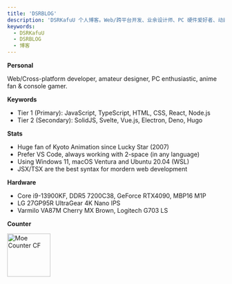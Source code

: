 ```yaml
---
title: 'DSRBLOG'
description: 'DSRKafuU 个人博客。Web/跨平台开发、业余设计师、PC 硬件爱好者、动画党 & 主机单机游戏玩家。'
keywords:
  - DSRKafuU
  - DSRBLOG
  - 博客
---
```


**Personal**

Web/Cross-platform developer, amateur designer, PC enthusiastic, anime fan & console gamer.

**Keywords**

- Tier 1 (Primary): JavaScript, TypeScript, HTML, CSS, React, Node.js
- Tier 2 (Secondary): SolidJS, Svelte, Vue.js, Electron, Deno, Hugo

**Stats**

- Huge fan of Kyoto Animation since Lucky Star (2007)
- Prefer VS Code, always working with 2-space (in any language)
- Using Windows 11, macOS Ventura and Ubuntu 20.04 (WSL)
- JSX/TSX are the best syntax for mordern web development

**Hardware**

- Core i9-13900KF, DDR5 7200C38, GeForce RTX4090, MBP16 M1P
- LG 27GP95R UltraGear 4K Nano IPS
- Varmilo VA87M Cherry MX Brown, Logitech G703 LS

**Counter**

<a href="https://github.com/dsrkafuu/moe-counter-cf#readme" target="_blank" rel="noopener">
  <img height="100" src="https://count.dsrkafuu.net/dsrkafuu:home" alt="Moe Counter CF" />
</a>
